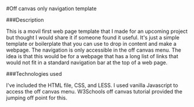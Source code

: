 #Off canvas only navigation template

###Description

This is a movil first web page template that I made for an upcoming project but thought I would share it if someone found it useful. It's just a simple template or boilerplate that you can use to drop in content and make a webpage. The navigation is only accessible in the off canvas menu. The idea is that this would be for a webpage that has a long list of links that would not fit in a standard navigation bar at the top of a web page. 

###Technologies used

I've included the HTML file, CSS, and LESS. I used vanilla Javascript to access the off canvas menu. W3Schools off canvas tutorial provided the jumping off point for this.
